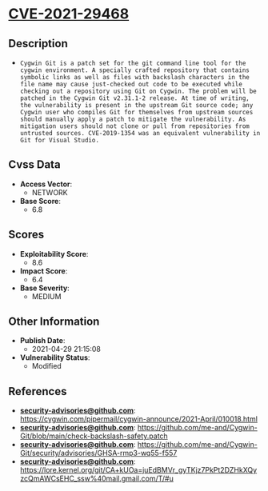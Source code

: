 
# [CVE-2021-29468](https://cve.mitre.org/cgi-bin/cvename.cgi?name=CVE-2021-29468)

## Description

- `Cygwin Git is a patch set for the git command line tool for the cygwin environment. A specially crafted repository that contains symbolic links as well as files with backslash characters in the file name may cause just-checked out code to be executed while checking out a repository using Git on Cygwin. The problem will be patched in the Cygwin Git v2.31.1-2 release. At time of writing, the vulnerability is present in the upstream Git source code; any Cygwin user who compiles Git for themselves from upstream sources should manually apply a patch to mitigate the vulnerability. As mitigation users should not clone or pull from repositories from untrusted sources. CVE-2019-1354 was an equivalent vulnerability in Git for Visual Studio.`

## Cvss Data

- **Access Vector**:
  - NETWORK
- **Base Score**:
  - 6.8

## Scores

- **Exploitability Score**:
  - 8.6
- **Impact Score**:
  - 6.4
- **Base Severity**:
  - MEDIUM

## Other Information

- **Publish Date**:
  - 2021-04-29 21:15:08
- **Vulnerability Status**:
  - Modified

## References

- **security-advisories@github.com**: https://cygwin.com/pipermail/cygwin-announce/2021-April/010018.html
- **security-advisories@github.com**: https://github.com/me-and/Cygwin-Git/blob/main/check-backslash-safety.patch
- **security-advisories@github.com**: https://github.com/me-and/Cygwin-Git/security/advisories/GHSA-rmp3-wq55-f557
- **security-advisories@github.com**: https://lore.kernel.org/git/CA+kUOa=juEdBMVr_gyTKjz7PkPt2DZHkXQyzcQmAWCsEHC_ssw%40mail.gmail.com/T/#u
